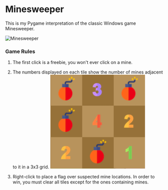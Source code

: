 # Minesweeper

This is my Pygame interpretation of the classic Windows game Minesweeper.

![Minesweeper](images/Minesweeper.gif)

### Game Rules
1. The first click is a freebie, you won't ever click on a mine.

2. The numbers displayed on each tile show the number of mines adjacent to it in a 3x3 grid. 
![Numbers](images/openedGrid.png)

3. Right-click to place a flag over suspected mine locations. In order to win, you must clear all tiles except for the ones containing mines.   



